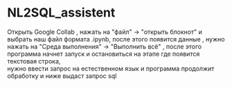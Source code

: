 # NL2SQL_assistent
Открыть Google Collab , нажать на "файл" -> "открыть блокнот" и выбрать наш файл формата .ipynb, 
после этого появится данные , нужно нажать на "Среда выполнения" -> "Выполнить всё" , 
после этого программа начнет запуск и остановиться на этапе где появится текстовая строка,  
нужно ввести запрос на естественном язык и программа продолжит обработку  и ниже выдаст запрос sql 
